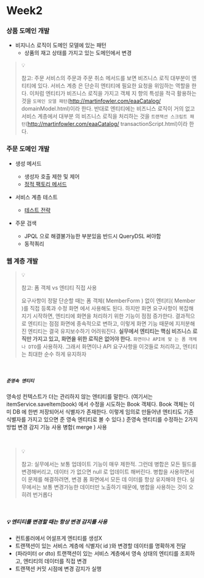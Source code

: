 # Week2



### 상품 도메인 개발

- 비지니스 로직이 도메인 모델에 있는 패턴
  - 상품의 재고 상태를 가지고 있는 도메인에서 변경

> :bulb: 
>
> 참고: 주문 서비스의 주문과 주문 취소 메서드를 보면 비즈니스 로직 대부분이 엔티티에 있다. 서비스 계층 은 단순히 엔티티에 필요한 요청을 위임하는 역할을 한다. 이처럼 엔티티가 비즈니스 로직을 가지고 객체 지 향의 특성을 적극 활용하는 것을 `도메인 모델 패턴`(http://martinfowler.com/eaaCatalog/ domainModel.html)이라 한다. 반대로 엔티티에는 비즈니스 로직이 거의 없고 서비스 계층에서 대부분 의 비즈니스 로직을 처리하는 것을 `트랜잭션 스크립트 패턴`(http://martinfowler.com/eaaCatalog/ transactionScript.html)이라 한다.



### 주문 도메인 개발

- 생성 메서드

  - 생성자 호출 제한 및 제어
  - [정적 팩토리 메서드](https://it-mesung.tistory.com/184)

- 서비스 계층 테스트

  - [테스트 전략](https://cheese10yun.github.io/spring-guide-test-1/)

- 주문 검색

  - JPQL 으로 해결불가능한 부분있음 반드시 QueryDSL 써야함
  - 동적쿼리

  

### 웹 계층 개발



> :bulb:
>
> 참고: 폼 객체 vs 엔티티 직접 사용
>
> 요구사항이 정말 단순할 때는 폼 객체( MemberForm ) 없이 엔티티( Member )를 직접 등록과 수정 화면 에서 사용해도 된다. 하지만 화면 요구사항이 복잡해지기 시작하면, 엔티티에 화면을 처리하기 위한 기능이 점점 증가한다. 결과적으로 엔티티는 점점 화면에 종속적으로 변하고, 이렇게 화면 기능 때문에 지저분해진 엔티티는 결국 유지보수하기 어려워진다. **실무에서 엔티티는 핵심 비즈니스 로직만 가지고 있고, 화면을 위한 로직은 없어야 한다.** `화면이나 API에 맞 는 폼 객체나 DTO`를 사용하자. 그래서 화면이나 API 요구사항을 이것들로 처리하고, 엔티티는 최대한 순수 하게 유지하자

<br>

##### `준영속 엔티티`

 영속성 컨텍스트가 더는 관리하지 않는 엔티티를 말한다. (여기서는 itemService.saveItem(book) 에서 수정을 시도하는 Book 객체다. Book 객체는 이미 DB 에 한번 저장되어서 식별자가 존재한다. 이렇게 임의로 만들어낸 엔티티도 기존 식별자를 가지고 있으면 준 영속 엔티티로 볼 수 있다.) 준영속 엔티티를 수정하는 2가지 방법 변경 감지 기능 사용 병합( merge ) 사용

<br>

> :bulb:
>
> 참고: 실무에서는 보통 업데이트 기능이 매우 제한적. 그런데 병합은 모든 필드를 변경해버리고, 데이터 가 없으면 null 로 업데이트 해버린다. 병합을 사용하면서 이 문제를 해결하려면, 변경 폼 화면에서 모든 데 이터를 항상 유지해야 한다. 실무에서는 보통 변경가능한 데이터만 노출하기 때문에, 병합을 사용하는 것이 오히려 번거롭다

<br>

##### :bulb: **엔티티를 변경할 때는 항상 변경 감지를 사용**

- 컨트롤러에서 어설프게 엔티티를 생성X
- 트랜잭션이 있는 서비스 계층에 식별자( id )와 변경할 데이터를 명확하게 전달
- (파라미터 or dto) 트랜잭션이 있는 서비스 계층에서 영속 상태의 엔티티를 조회하고, 엔티티의 데이터를 직접 변경 
- 트랜잭션 커밋 시점에 변경 감지가 실행